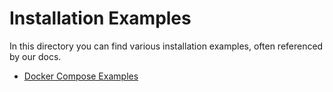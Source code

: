 # Installation Examples

In this directory you can find various installation examples, often referenced by our docs.

-   [Docker Compose Examples](./docker-compose)
